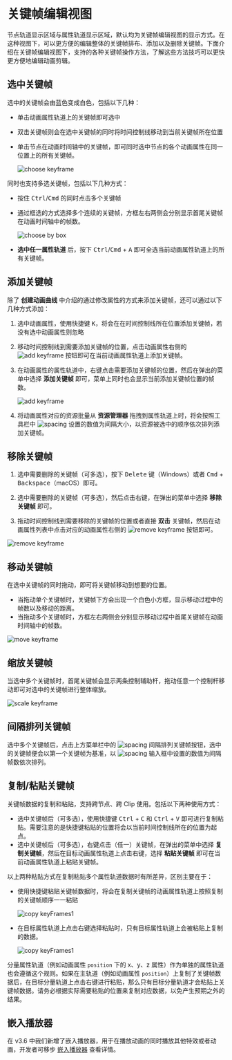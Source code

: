 # 关键帧编辑视图

节点轨道显示区域与属性轨道显示区域，默认均为关键帧编辑视图的显示方式。在这种视图下，可以更方便的编辑整体的关键帧排布、添加以及删除关键帧。下面介绍在关键帧编辑视图下，支持的各种关键帧操作方法，了解这些方法技巧可以更快更方便地编辑动画剪辑。

## 选中关键帧

选中的关键帧会由蓝色变成白色，包括以下几种：

- 单击动画属性轨道上的关键帧即可选中
- 双击关键帧则会在选中关键帧的同时将时间控制线移动到当前关键帧所在位置
- 单击节点在动画时间轴中的关键帧，即可同时选中节点的各个动画属性在同一位置上的所有关键帧。

  ![choose keyframe](edit-animation-clip/choose-keyframe.png)

同时也支持多选关键帧，包括以下几种方式：

- 按住 <kbd>Ctrl</kbd>/<kbd>Cmd</kbd> 的同时点击多个关键帧

- 通过框选的方式选择多个连续的关键帧，方框左右两侧会分别显示首尾关键帧在动画时间轴中的帧数。

  ![choose by box](edit-animation-clip/choose-by-box.png)

- **选中任一属性轨道** 后，按下 <kbd>Ctrl</kbd>/<kbd>Cmd</kbd> + <kbd>A</kbd> 即可全选当前动画属性轨道上的所有关键帧。

## 添加关键帧

除了 **创建动画曲线** 中介绍的通过修改属性的方式来添加关键帧，还可以通过以下几种方式添加：

1. 选中动画属性，使用快捷键 <kbd>K</kbd>，将会在在时间控制线所在位置添加关键帧，若没有选中动画属性则忽略

2. 移动时间控制线到需要添加关键帧的位置，点击动画属性右侧的 ![add keyframe](edit-animation-clip/add-keyframe-button.png) 按钮即可在当前动画属性轨道上添加关键帧。

3. 在动画属性的属性轨道中，右键点击需要添加关键帧的位置，然后在弹出的菜单中选择 **添加关键帧** 即可，菜单上同时也会显示当前添加关键帧位置的帧数。

    ![add keyframe](edit-animation-clip/add-keyframe.png)

4. 将动画属性对应的资源批量从 **资源管理器** 拖拽到属性轨道上时，将会按照工具栏中 ![spacing](edit-animation-clip/menu-spacing.png) 设置的数值为间隔大小，以资源被选中的顺序依次排列添加关键帧。

## 移除关键帧

1. 选中需要删除的关键帧（可多选），按下 <kbd>Delete</kbd> 键（Windows）或者 <kbd>Cmd</kbd> + <kbd>Backspace</kbd>（macOS）即可。

2. 选中需要删除的关键帧（可多选），然后点击右键，在弹出的菜单中选择 **移除关键帧** 即可。

3. 拖动时间控制线到需要移除的关键帧的位置或者直接 **双击** 关键帧，然后在动画属性列表中点击对应的动画属性右侧的 ![remove keyframe](edit-animation-clip/remove-key-btn.png) 按钮即可。

![remove keyframe](edit-animation-clip/remove-keyframes.gif)

## 移动关键帧

在选中关键帧的同时拖动，即可将关键帧移动到想要的位置。

- 当拖动单个关键帧时，关键帧下方会出现一个白色小方框，显示移动过程中的帧数以及移动的距离。
- 当拖动多个关键帧时，方框左右两侧会分别显示移动过程中首尾关键帧在动画时间轴中的帧数。

![move keyframe](edit-animation-clip/move-keyframes.gif)

## 缩放关键帧

当选中多个关键帧时，首尾关键帧会显示两条控制辅助杆，拖动任意一个控制杆移动即可对选中的关键帧进行整体缩放。

![scale keyframe](edit-animation-clip/scale-keyframes.gif)

## 间隔排列关键帧

选中多个关键帧后，点击上方菜单栏中的 ![spacing](edit-animation-clip/menu_spacing_btn.png) 间隔排列关键帧按钮，选中的关键帧便会以第一个关键帧为基准，以 ![spacing](edit-animation-clip/menu-spacing.png) 输入框中设置的数值为间隔帧数依次排列。

## 复制/粘贴关键帧

关键帧数据的复制和粘贴，支持跨节点、跨 Clip 使用。包括以下两种使用方式：

- 选中关键帧后（可多选），使用快捷键 <kbd>Ctrl</kbd> + <kbd>C</kbd> 和 <kbd>Ctrl</kbd> + <kbd>V</kbd> 即可进行复制粘贴。需要注意的是快捷键粘贴的位置将会以当前时间控制线所在的位置为起点。
- 选中关键帧后（可多选），右键点击（任一）关键帧，在弹出的菜单中选择 **复制关键帧**，然后在目标动画属性轨道上点击右键，选择 **粘贴关键帧** 即可在当前动画属性轨道上粘贴关键帧。

以上两种粘贴方式在复制粘贴多个属性轨道数据时有所差异，区别主要在于：

- 使用快捷键粘贴关键帧数据时，将会在复制关键帧的动画属性轨道上按照复制的关键帧顺序一一粘贴

  ![copy keyFrames1](edit-animation-clip/copy-keyframes2.gif)

- 在目标属性轨道上点击右键选择粘贴时，只有目标属性轨道上会被粘贴上复制的数据。

  ![copy keyFrames1](edit-animation-clip/copy-keyframes1.gif)

分量属性轨道（例如动画属性 `position` 下的 x、y、z 属性）作为单独的属性轨道也会遵循这个规则。如果在主轨道（例如动画属性 `position`）上复制了关键帧数据后，在目标分量轨道上点击右键进行粘贴，那么只有目标分量轨道才会粘贴上关键帧数据。请务必根据实际需要粘贴的位置来复制对应数据，以免产生预期之外的结果。

## 嵌入播放器

在 v3.6 中我们新增了嵌入播放器，用于在播放动画的同时播放其他特效或者动画，开发者可移步 [嵌入播放器](./embeded-player.md) 查看详情。
